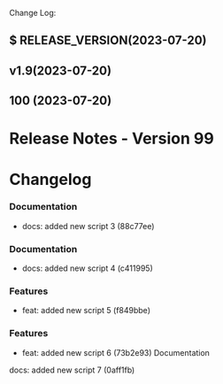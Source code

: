 Change Log:

## $ RELEASE_VERSION(2023-07-20)


## v1.9(2023-07-20)


## 100 (2023-07-20)


# Release Notes - Version 99
# Changelog

### Documentation

- docs: added new script 3 (88c77ee)

### Documentation

- docs: added new script 4 (c411995)
### Features

- feat: added new script 5 (f849bbe)
### Features

- feat: added new script 6 (73b2e93)
Documentation

docs: added new script 7 (0aff1fb)
